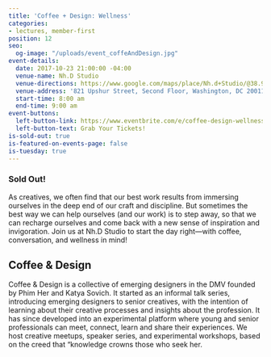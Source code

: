 ```yaml
---
title: 'Coffee + Design: Wellness'
categories:
- lectures, member-first
position: 12
seo:
  og-image: "/uploads/event_coffeAndDesign.jpg"
event-details:
  date: 2017-10-23 21:00:00 -04:00
  venue-name: Nh.D Studio
  venue-directions: https://www.google.com/maps/place/Nh.d+Studio/@38.9423793,-77.0264445,17z/data=!3m1!4b1!4m5!3m4!1s0x89b7c8124832e4c5:0x39056f309473b503!8m2!3d38.9423751!4d-77.0242558
  venue-address: '821 Upshur Street, Second Floor, Washington, DC 20011 '
  start-time: 8:00 am
  end-time: 9:00 am
event-buttons:
  left-button-link: https://www.eventbrite.com/e/coffee-design-wellness-tickets-38469738022
  left-button-text: Grab Your Tickets!
is-sold-out: true
is-featured-on-events-page: false
is-tuesday: true
---
```


### Sold Out!

As creatives, we often find that our best work results from immersing ourselves in the deep end of our craft and discipline. But sometimes the best way we can help ourselves (and our work) is to step away, so that we can recharge ourselves and come back with a new sense of inspiration and invigoration. Join us at Nh.D Studio to start the day right—with coffee, conversation, and wellness in mind!

## Coffee & Design

Coffee & Design is a collective of emerging designers in the DMV founded by Phim Her and Katya Sovich. It started as an informal talk series, introducing emerging designers to senior creatives, with the intention of learning about their creative processes and insights about the profession. It has since developed into an experimental platform where young and senior professionals can meet, connect, learn and share their experiences. We host creative meetups, speaker series, and experimental workshops, based on the creed that “knowledge crowns those who seek her.